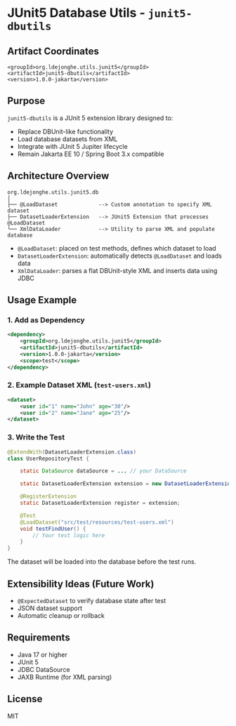 # JUnit5 Database Utils - `junit5-dbutils`

## Artifact Coordinates
```
<groupId>org.ldejonghe.utils.junit5</groupId>
<artifactId>junit5-dbutils</artifactId>
<version>1.0.0-jakarta</version>
```

## Purpose
`junit5-dbutils` is a JUnit 5 extension library designed to:
- Replace DBUnit-like functionality
- Load database datasets from XML
- Integrate with JUnit 5 Jupiter lifecycle
- Remain Jakarta EE 10 / Spring Boot 3.x compatible

## Architecture Overview
```
org.ldejonghe.utils.junit5.db
│
├── @LoadDataset             --> Custom annotation to specify XML dataset
├── DatasetLoaderExtension   --> JUnit5 Extension that processes @LoadDataset
└── XmlDataLoader            --> Utility to parse XML and populate database
```

- `@LoadDataset`: placed on test methods, defines which dataset to load
- `DatasetLoaderExtension`: automatically detects `@LoadDataset` and loads data
- `XmlDataLoader`: parses a flat DBUnit-style XML and inserts data using JDBC

## Usage Example

### 1. Add as Dependency
```xml
<dependency>
    <groupId>org.ldejonghe.utils.junit5</groupId>
    <artifactId>junit5-dbutils</artifactId>
    <version>1.0.0-jakarta</version>
    <scope>test</scope>
</dependency>
```

### 2. Example Dataset XML (`test-users.xml`)
```xml
<dataset>
    <user id="1" name="John" age="30"/>
    <user id="2" name="Jane" age="25"/>
</dataset>
```

### 3. Write the Test
```java
@ExtendWith(DatasetLoaderExtension.class)
class UserRepositoryTest {

    static DataSource dataSource = ... // your DataSource

    static DatasetLoaderExtension extension = new DatasetLoaderExtension(dataSource);

    @RegisterExtension
    static DatasetLoaderExtension register = extension;

    @Test
    @LoadDataset("src/test/resources/test-users.xml")
    void testFindUser() {
        // Your test logic here
    }
}
```

The dataset will be loaded into the database before the test runs.

## Extensibility Ideas (Future Work)
- `@ExpectedDataset` to verify database state after test
- JSON dataset support
- Automatic cleanup or rollback

## Requirements
- Java 17 or higher
- JUnit 5
- JDBC DataSource
- JAXB Runtime (for XML parsing)

## License
MIT 
